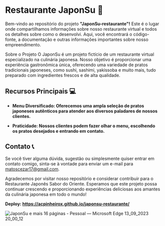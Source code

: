 # Restaurante JaponSu :sushi:
Bem-vindo ao repositório do projeto **"JaponSu-restaurante"!** Este é o lugar onde compartilhamos informações sobre nosso restaurante virtual e todos os detalhes sobre como o desenvolvi. Aqui, você encontrará o código-fonte, a documentação e outras informações importantes sobre nosso empreendimento.

Sobre o Projeto
O JaponSu é um projeto fictício de um restaurante virtual especializado na culinária japonesa. Nosso objetivo é proporcionar uma experiência gastronômica única, oferecendo uma variedade de pratos tradicionais japoneses, como sushi, sashimi, yakissoba e muito mais, tudo preparado com ingredientes frescos e de alta qualidade.

## Recursos Principais :computer:
- **Menu Diversificado: Oferecemos uma ampla seleção de pratos japoneses autênticos para atender aos diversos paladares de nossos clientes.**

- **Praticidade: Nossos clientes podem fazer olhar o menu, escolhendo os pratos desejados e entrando em contato.**

## Contato :telephone_receiver:
Se você tiver alguma dúvida, sugestão ou simplesmente quiser entrar em contato comigo, sinta-se à vontade para enviar um e-mail para matoscezar17@gmail.com.

Agradecemos por visitar nosso repositório e considerar contribuir para o Restaurante Japonês Sabor do Oriente. Esperamos que este projeto possa continuar crescendo e proporcionando experiências deliciosas aos amantes da culinária japonesa em todo o mundo!

**Deploy: https://acpinheirox.github.io/japonsu-restaurante/**

![JaponSu e mais 16 páginas - Pessoal — Microsoft​ Edge 13_09_2023 20_00_12](https://github.com/acpinheirox/japonsu-restaurante/assets/128848972/449efd35-3fac-45ee-adc1-42edd9619e5b)
